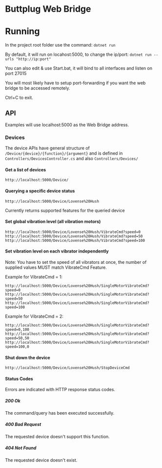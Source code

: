 # Buttplug Web Bridge

# Running

In the project root folder use the command:
```dotnet run```

By default, it will run on locahost:5000, to change the ip/port:
```dotnet run --urls "http://ip:port"```

You can also edit & use Start.bat, it will bind to all interfaces and listen on port 27015

You will most likely have to setup port-forwarding if you want the web bridge to be accessed remotely.

Ctrl+C to exit.

## API

Examples will use localhost:5000 as the Web Bridge address.

### Devices

The device APIs have general structure of `/Device/{device}/{function}/{argument}`
and is defined in `Controllers/DevicesController.cs` and also `Controllers/Devices/`

#### Get a list of devices
```
http://localhost:5000/Device/
```

#### Querying a specific device status
```
http://localhost:5000/Device/Lovense%20Hush
```
Currently returns supported features for the queried device

#### Set global vibration level (all vibration motors)
```
http://localhost:5000/Device/Lovense%20Hush/VibrateCmd?speed=0
http://localhost:5000/Device/Lovense%20Hush/VibrateCmd?speed=50
http://localhost:5000/Device/Lovense%20Hush/VibrateCmd?speed=100
```

#### Set vibration level on each vibrator independently
Note: You have to set the speed of all vibrators at once, the number of supplied values MUST match VibrateCmd Feature.

Example for VibrateCmd = 1:
```
http://localhost:5000/Device/Lovense%20Hush/SingleMotorVibrateCmd?speed=0
http://localhost:5000/Device/Lovense%20Hush/SingleMotorVibrateCmd?speed=50
http://localhost:5000/Device/Lovense%20Hush/SingleMotorVibrateCmd?speed=100
```

Example for VibrateCmd = 2:
```
http://localhost:5000/Device/Lovense%20Hush/SingleMotorVibrateCmd?speed=0,100
http://localhost:5000/Device/Lovense%20Hush/SingleMotorVibrateCmd?speed=50,50
http://localhost:5000/Device/Lovense%20Hush/SingleMotorVibrateCmd?speed=100,0
```

#### Shut down the device
```
http://localhost:5000/Device/Lovense%20Hush/StopDeviceCmd
```

#### Status Codes
Errors are indicated with HTTP response status codes.

##### 200 Ok
The command/query has been executed successfully.

##### 400 Bad Request
The requested device doesn't support this function.

##### 404 Not Found
The requested device doesn't exist.
